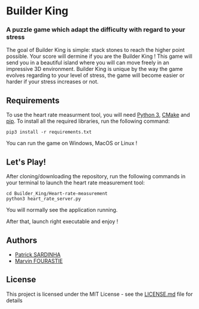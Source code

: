 # Builder King

### A puzzle game which adapt the difficulty with regard to your stress
The goal of Builder King is simple: stack stones to reach the higher point possible. Your score will dermine if you are the Builder King ! This game will send you in a beautiful island where you will can move freely in an impressive 3D environment.
Builder King is unique by the way the game evolves regarding to your level of stress, the game will become easier or harder if your stress increases or not. 

## Requirements
To use the heart rate measurment tool, you will need [Python 3](https://www.python.org/downloads/), [CMake](https://cmake.org/download/) and [pip](https://pip.pypa.io/en/stable/installing/). To install all the required libraries, run the following command:
```
pip3 install -r requirements.txt
```
You can run the game on Windows, MacOS or Linux !

## Let's Play!
After cloning/downloading the repository, run the following commands in your terminal to launch the heart rate measurement tool:
```
cd Builder_King/Heart-rate-measurement
python3 heart_rate_server.py
```
You will normally see the application running.

After that, launch right executable and enjoy !

## Authors
* [Patrick SARDINHA](https://github.com/sardinhapatrick)
* [Marvin FOURASTIE](https://github.com/fourastiemarvin)

## License
This project is licensed under the MIT License - see the [LICENSE.md](https://github.com/fourastiemarvin/Builder_King/blob/master/LICENSE.md) file for details



